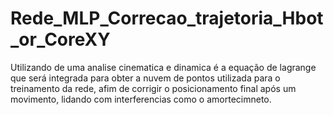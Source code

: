 # Rede_MLP_Correcao_trajetoria_Hbot_or_CoreXY
Utilizando de uma analise cinematica e dinamica é a equação de lagrange que será integrada para obter a nuvem de pontos utilizada para o treinamento da rede, afim de corrigir o posicionamento final após um movimento, lidando com interferencias como o amortecimneto.
